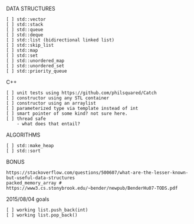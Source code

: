 DATA STRUCTURES

    [ ] std::vector
    [ ] std::stack
    [ ] std::queue
    [ ] std::deque
    [ ] std::list (bidirectional linked list)
    [ ] std::skip_list
    [ ] std::map
    [ ] std::set
    [ ] std::unordered_map
    [ ] std::unordered_set
    [ ] std::priority_queue

C++

    [ ] unit tests using https://github.com/philsquared/Catch
    [ ] constructor using any STL container
    [ ] constructor using an arraylist
    [ ] parameterized type via template instead of int
    [ ] smart pointer of some kind? not sure here.
    [ ] thread safe
        - what does that entail?

ALGORITHMS

    [ ] std::make_heap
    [ ] std::sort

BONUS 

    https://stackoverflow.com/questions/500607/what-are-the-lesser-known-but-useful-data-structures
    packed_memory_array # https://www3.cs.stonybrook.edu/~bender/newpub/BenderHu07-TODS.pdf


2015/08/04 goals

    [ ] working list.push_back(int)
    [ ] working list.pop_back()
